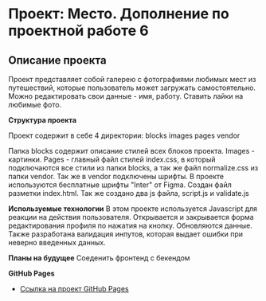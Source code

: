 # Проект: Место. Дополнение по проектной работе 6

## Описание проекта
Проект представляет собой галерею с фотографиями любимых мест из путешествий, которые пользователь может загружать  самостоятельно. Можно редактировать свои данные - имя, работу. Ставить лайки на любимые фото.

**Структура проекта**

Проект содержит в себе 4 директории:
blocks
images
pages
vendor

Папка blocks содержит описание стилей всех блоков проекта. Images - картинки. Pages - главный файл стилей index.css, в который подключаются все стили из папки blocks, а так же файл normalize.css из папки vendor. 
Так же в vendor подключены шрифты. В проекте используются бесплатные шрифты "Inter"  от Figma.
Создан файл разметки index.html. Так же создано два js файла, script.js и validate.js

**Используемые технологии**
В этом проекте используется Javascript для реакции на действия пользователя. Открывается и закрывается форма редактирования профиля по нажатия на кнопку. Обновляются данные. Также разработана валидация инпутов, которая выдает ошибки при неверно введенных данных.

**Планы на будущее**
Соеденить фронтенд с бекендом

**GitHub Pages**

* [Ссылка на проект GitHub Pages](https://yulia-chaika.github.io/mesto/)


